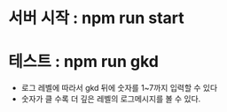 # 서버 시작 : npm run start

# 테스트 : npm run gkd

- 로그 레벨에 따라서 gkd 뒤에 숫자를 1~7까지 입력할 수 있다
- 숫자가 클 수록 더 깊은 레벨의 로그메시지를 볼 수 있다.
